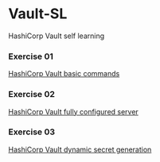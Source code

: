 # Vault-SL
HashiCorp Vault self learning

### Exercise 01
[HashiCorp Vault basic commands](/exercise-01-basic-commands)

### Exercise 02
[HashiCorp Vault fully configured server](/exercise-02-fully-configured-server)

### Exercise 03
[HashiCorp Vault dynamic secret generation](/exercise-03-dynamic-secret)


